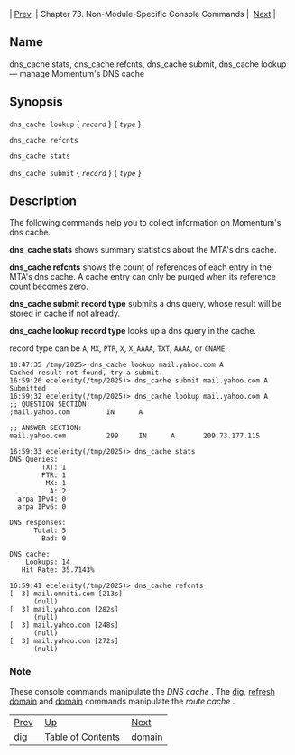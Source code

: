 | [Prev](console_commands.dig)  | Chapter 73. Non-Module-Specific Console Commands |  [Next](console_commands.domain) |

<a name="console_commands.dns_cache"></a>
## Name

dns_cache stats, dns_cache refcnts, dns_cache submit, dns_cache lookup — manage Momentum's DNS cache

## Synopsis

`dns_cache lookup` { *`record`* } { *`type`* }

`dns_cache refcnts`

`dns_cache stats`

`dns_cache submit` { *`record`* } { *`type`* }

<a name="idp13511264"></a>
## Description

The following commands help you to collect information on Momentum's dns cache.

**dns_cache stats**       shows summary statistics about the MTA's dns cache.

**dns_cache refcnts**         shows the count of references of each entry in the MTA's dns cache. A cache entry can only be purged when its reference count becomes zero.

**dns_cache submit record type**                    submits a dns query, whose result will be stored in cache if not already.

**dns_cache lookup record type**                    looks up a dns query in the cache.

record type can be `A`, `MX`, `PTR`, `X`, `X_AAAA`, `TXT`, `AAAA`, or `CNAME`.

```
10:47:35 /tmp/2025> dns_cache lookup mail.yahoo.com A
Cached result not found, try a submit.
16:59:26 ecelerity(/tmp/2025)> dns_cache submit mail.yahoo.com A
Submitted
16:59:32 ecelerity(/tmp/2025)> dns_cache lookup mail.yahoo.com A
;; QUESTION SECTION:
;mail.yahoo.com         IN      A

;; ANSWER SECTION:
mail.yahoo.com          299     IN      A       209.73.177.115

16:59:33 ecelerity(/tmp/2025)> dns_cache stats
DNS Queries:
        TXT: 1
        PTR: 1
         MX: 1
          A: 2
  arpa IPv4: 0
  arpa IPv6: 0

DNS responses:
      Total: 5
        Bad: 0

DNS cache:
    Lookups: 14
   Hit Rate: 35.7143%

16:59:41 ecelerity(/tmp/2025)> dns_cache refcnts
[  3] mail.omniti.com [213s]
      (null)
[  3] mail.yahoo.com [282s]
      (null)
[  3] mail.yahoo.com [248s]
      (null)
[  3] mail.yahoo.com [272s]
      (null)
```

### Note

These console commands manipulate the *DNS cache* . The [dig](console_commands.dig "dig"), [refresh domain](console_commands.refresh_domain "refresh domain") and [domain](console_commands.domain "domain") commands manipulate the *route cache* .

|     |     |     |
| --- | --- | --- |
| [Prev](console_commands.dig)  | [Up](console.cmds.ref) |  [Next](console_commands.domain) |
| dig  | [Table of Contents](index) |  domain |

